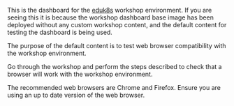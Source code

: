 This is the dashboard for the [eduk8s](https://github.com/eduk8s) workshop environment. If you are seeing this it is because the workshop dashboard base image has been deployed without any custom workshop content, and the default content for testing the dashboard is being used.

The purpose of the default content is to test web browser compatibility with the workshop environment.

Go through the workshop and perform the steps described to check that a browser will work with the workshop environment.

The recommended web browsers are Chrome and Firefox. Ensure you are using an up to date version of the web browser.
